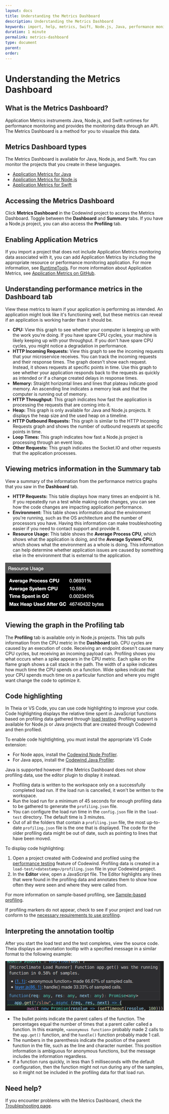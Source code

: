 ```yaml
---
layout: docs
title: Understanding the Metrics Dashboard
description: Understanding the Metrics Dashboard
keywords: import, help, metrics, Swift, Node.js, Java, performance monitoring, app monitor, dashboard, CPU, HTTP incoming requests, memory, HTTP throughput, Heap, HTTP outbound requests, loop times, other requests, run load, HTTP Requests, environment, resource usage, profiling, enabling, graph
duration: 1 minute
permalink: metrics-dashboard
type: document
parent:
order:
---
```


# Understanding the Metrics Dashboard

## What is the Metrics Dashboard?

Application Metrics instruments Java, Node.js, and Swift runtimes for performance monitoring and provides the monitoring data through an API. The Metrics Dashboard is a method for you to visualize this data. 

## Metrics Dashboard types

The Metrics Dashboard is available for Java, Node.js, and Swift. You can monitor the projects that you create in these languages.
* [Application Metrics for Java](https://developer.ibm.com/javasdk/application-metrics-java/)
* [Application Metrics for Node.js](https://developer.ibm.com/node/monitoring-post-mortem/application-metrics-node-js/)
* [Application Metrics for Swift](https://developer.ibm.com/swift/monitoring-diagnostics/application-metrics-for-swift/)

## Accessing the Metrics Dashboard

Click **Metrics Dashboard** in the Codewind project to access the Metrics Dashboard. Toggle between the **Dashboard** and **Summary** tabs. If you have a Node.js project, you can also access the **Profiling** tab.

## Enabling Application Metrics

If you import a project that does not include Application Metrics monitoring data associated with it, you can add Application Metrics by including the appropriate resource or performance monitoring application. For more information, see [RuntimeTools](https://github.com/RuntimeTools/). For more information about Application Metrics, see [Application Metrics on GitHub](https://github.com/RuntimeTools/appmetrics).

## Understanding performance metrics in the **Dashboard** tab

View these metrics to learn if your application is performing as intended. An application might look like it's functioning well, but these metrics can reveal if an application is working harder than it should be.
* **CPU:** View this graph to see whether your computer is keeping up with the work you're doing. If you have spare CPU cycles, your machine is likely keeping up with your throughput. If you don't have spare CPU cycles, you might notice a degradation in performance.
* **HTTP Incoming Requests:** View this graph to see the incoming requests that your microservice receives. You can track the incoming requests and their response times. The graph doesn't show each request. Instead, it shows requests at specific points in time. Use this graph to see whether your application responds back to the requests as quickly as intended or if a change created delays in response times.
* **Memory:** Straight horizontal lines and lines that plateau indicate good memory. An ascending line indicates a memory leak and that the computer is running out of memory.
* **HTTP Throughput:** This graph indicates how fast the application is processing the requests that are coming into it.
* **Heap:** This graph is only available for Java and Node.js projects. It displays the heap size and the used heap on a timeline.
* **HTTP Outbound Requests:** This graph is similar to the HTTP Incoming Requests graph and shows the number of outbound requests at specific points in time.
* **Loop Times:** This graph indicates how fast a Node.js project is processing through an event loop.
* **Other Requests:** This graph indicates the Socket.IO and other requests that the application processes.

## Viewing metrics information in the **Summary** tab

View a summary of the information from the performance metrics graphs that you saw in the **Dashboard** tab.
* **HTTP Requests:** This table displays how many times an endpoint is hit. If you repeatedly run a test while making code changes, you can see how the code changes are impacting application performance.
* **Environment:** This table shows information about the environment you're running, such as the OS architecture and the number of processors you have. Having this information can make troubleshooting easier if you need to contact support and provide it.
* **Resource Usage:** This table shows the **Average Process CPU**, which shows what the application is doing, and the **Average System CPU**, which shows what the environment as a whole is doing. This information can help determine whether application issues are caused by something else in the environment that is external to the application.

![image of viewing metrics](dist/images/performanceguide/viewing_metrics.png)

## Viewing the graph in the **Profiling** tab

The **Profiling** tab is available only in Node.js projects. This tab pulls information from the CPU metric in the **Dashboard** tab. CPU cycles are caused by an execution of code. Receiving an endpoint doesn't cause many CPU cycles, but receiving an incoming payload can. Profiling shows you what occurs when a spike appears in the CPU metric. Each spike on the flame graph shows a call stack in the path. The width of a spike indicates how much time the CPU spends on a function. Wide spikes indicate that your CPU spends much time on a particular function and where you might want change the code to optimize it.

## Code highlighting

In Theia or VS Code, you can use code highlighting to improve your code. Code highlighting displays the relative time spent in JavaScript functions based on profiling data gathered through [load testing](performancetesting). Profiling support is available for Node.js or Java projects that are created through Codewind and then profiled.

To enable code hightlighting, you must install the appropriate VS Code extension:
- For Node apps, install the [Codewind Node Profiler](https://marketplace.visualstudio.com/items?itemName=IBM.codewind-node-profiler).
- For Java apps, install the [Codewind Java Profiler](https://marketplace.visualstudio.com/items?itemName=IBM.codewind-java-profiler).

Java is supported however if the Metrics Dashboard does not show profiling data, use the editor plugin to display it instead. 

- Profiling data is written to the workspace only on a successfully completed load run. If the load run is cancelled, it won't be written to the workspace.
- Run the load run for a minimum of 45 seconds for enough profiling data to be gathered to generate the `profiling.json` file.
- You can configure the load run time in the `config.json` file in the `load-test` directory. The default time is 3 minutes.
- Out of all the folders that contain a `profiling.json` file, the most up-to-date `profiling.json` file is the one that is displayed. The code for the older profiling data might be out of date, such as pointing to lines that have been moved.

To display code highlighting:
1. Open a project created with Codewind and profiled using the [performance testing](performance) feature of Codewind. Profiling data is created in a `load-test/<datestamp>/profiling.json` file in your Codewind project.
2. In the **Editor** view, open a JavaScript file. The Editor highlights any lines that were found in the profiling data and annotates them to show how often they were seen and where they were called from.

For more information on sample-based profiling, see [Sample-based profiling](https://www.ibm.com/support/knowledgecenter/en/SS3KLZ/com.ibm.java.diagnostics.healthcenter.doc/topics/profiling_using.html).

If profiling markers do not appear, check to see if your project and load run conform to the [necessary requirements to use profiling](troubleshooting#profiling-markers-do-not-appear).

## Interpreting the annotation tooltip

After you start the load test and the test completes, view the source code. Theia displays an annotation tooltip with a specified message in a similar format to the following example:

![image of Theia annotation tooltip](dist/images/theia-annotation-tooltip.png)

- The bullet points indicate the parent callers of the function. The percentages equal the number of times that a parent caller called a function. In this example, `<anonymous function>` probably made 2 calls to the `app.get()` function, and the `handle()` function probably made 1 call.
- The numbers in the parenthesis indicate the position of the parent function in the file, such as the line and character number. This position information is ambiguous for anonymous functions, but the message includes the information regardless.
- If a function runs quickly, in less than 5 milliseconds with the default configuration, then the function might not run during any of the samples, so it might not be included in the profiling data for that load run.

## Need help?

If you encounter problems with the Metrics Dashboard, check the [Troubleshooting page](troubleshooting.html#understanding-application-metrics).
